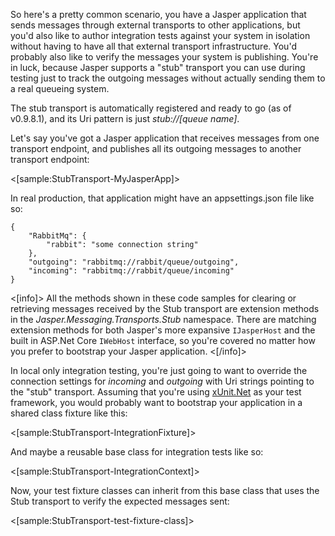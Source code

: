 <!--title:"Stub" Transport for Testing-->

So here's a pretty common scenario, you have a Jasper application that sends messages through external transports to other applications, but you'd also like to author integration tests against your system in isolation without having to have all that external transport infrastructure. You'd probably also like to verify the messages your system is publishing. You're in luck, because Jasper supports a "stub" transport you can use during testing just to track the outgoing messages without actually sending them to a real queueing system. 

The stub transport is automatically registered and ready to go (as of v0.9.8.1), and its Uri pattern is just *stub://[queue name]*.

Let's say you've got a Jasper application that receives messages from one transport endpoint, and publishes all its outgoing messages to another transport endpoint:

<[sample:StubTransport-MyJasperApp]>

In real production, that application might have an appsettings.json file like so:

```
{
    "RabbitMq": {
        "rabbit": "some connection string"
    },
    "outgoing": "rabbitmq://rabbit/queue/outgoing",
    "incoming": "rabbitmq://rabbit/queue/incoming"
}
```

<[info]>
All the methods shown in these code samples for clearing or retrieving messages received by the Stub transport are 
extension methods in the *Jasper.Messaging.Transports.Stub* namespace. There are matching extension methods for both
Jasper's more expansive `IJasperHost` and the built in ASP.Net Core `IWebHost` interface, so you're covered no matter how you prefer to bootstrap your Jasper application.
<[/info]>

In local only integration testing, you're just going to want to override the connection settings for *incoming* and *outgoing* with Uri strings pointing to the "stub" transport. Assuming that you're using [xUnit.Net](https://xunit.github.io) as your test framework, you would probably want to bootstrap your application in a shared class fixture like this:

<[sample:StubTransport-IntegrationFixture]>

And maybe a reusable base class for integration tests like so:

<[sample:StubTransport-IntegrationContext]>

Now, your test fixture classes can inherit from this base class that uses the Stub transport to 
verify the expected messages sent:

<[sample:StubTransport-test-fixture-class]>

